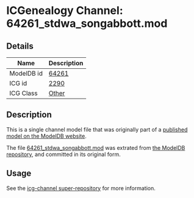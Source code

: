 # ICGenealogy Channel: 64261\_stdwa\_songabbott.mod

## Details

Name | Description
---- | -----------
ModelDB id | [64261](http://senselab.med.yale.edu/ModelDB/ShowModel.cshtml?model=64261)
ICG id | [2290](http://icg.neurotheory.ox.ac.uk/channels/other/2290)
ICG Class | [Other](http://icg.neurotheory.ox.ac.uk/channels/other)

## Description

This is a single channel model file that was originally part of a [published model on the ModelDB website](http://senselab.med.yale.edu/mModelDB/ShowModel.cshtml?model=64261).

The file [64261\_stdwa\_songabbott.mod](64261_stdwa_songabbott.mod) was extrated from [the ModelDB repository](http://senselab.med.yale.edu/ModelDB/ShowModel.cshtml?model=64261), and committed in its original form.

## Usage

See the [icg-channel super-repository](https://github.com/icgenealogy/icg-channels) for more information.
